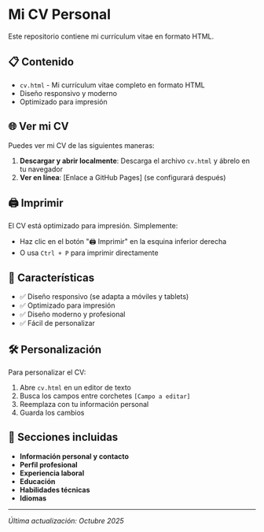 # Mi CV Personal

Este repositorio contiene mi currículum vitae en formato HTML.

## 📋 Contenido

- `cv.html` - Mi currículum vitae completo en formato HTML
- Diseño responsivo y moderno
- Optimizado para impresión

## 🌐 Ver mi CV

Puedes ver mi CV de las siguientes maneras:

1. **Descargar y abrir localmente**: Descarga el archivo `cv.html` y ábrelo en tu navegador
2. **Ver en línea**: [Enlace a GitHub Pages] (se configurará después)

## 🖨️ Imprimir

El CV está optimizado para impresión. Simplemente:
- Haz clic en el botón "🖨️ Imprimir" en la esquina inferior derecha
- O usa `Ctrl + P` para imprimir directamente

## 📱 Características

- ✅ Diseño responsivo (se adapta a móviles y tablets)
- ✅ Optimizado para impresión
- ✅ Diseño moderno y profesional
- ✅ Fácil de personalizar

## 🛠️ Personalización

Para personalizar el CV:

1. Abre `cv.html` en un editor de texto
2. Busca los campos entre corchetes `[Campo a editar]`
3. Reemplaza con tu información personal
4. Guarda los cambios

## 📄 Secciones incluidas

- **Información personal y contacto**
- **Perfil profesional**
- **Experiencia laboral**
- **Educación**
- **Habilidades técnicas**
- **Idiomas**

---

*Última actualización: Octubre 2025*
